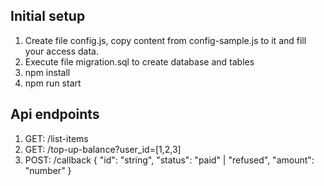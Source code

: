 ## Initial setup
1. Create file config.js, copy content from config-sample.js to it and fill your access data.
2. Execute file migration.sql to create database and tables
3. npm install
4. npm run start

## Api endpoints
1. GET: /list-items
2. GET: /top-up-balance?user_id=[1,2,3]
3. POST: /callback
  {
    "id": "string",
    "status": "paid" | "refused",
    "amount": "number"
  }
